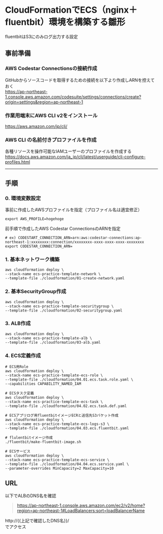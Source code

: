 # CloudFormationでECS（nginx＋fluentbit）環境を構築する雛形

fluentbitはS3にのみログ出力する設定


## 事前準備

### AWS Codestar Connectionsの接続作成
GitHubからソースコードを取得するための接続を以下より作成しARNを控えておく  
https://ap-northeast-1.console.aws.amazon.com/codesuite/settings/connections/create?origin=settings&region=ap-northeast-1

### 作業用端末にAWS CLI v2をインストール
https://aws.amazon.com/jp/cli/

### AWS CLI の名前付きプロファイルを作成
各種リソースを操作可能なIAMユーザーのプロファイルを作成する  
https://docs.aws.amazon.com/ja_jp/cli/latest/userguide/cli-configure-profiles.html

---

## 手順

### 0. 環境変数設定
事前に作成したAWSプロファイルを指定（プロファイル名は適宜修正）
```shell
export AWS_PROFILE=hogehoge
```

前手順で作成したAWS Codestar ConnectionsのARNを指定
```shell
# ex) CODESTART_CONNECTION_ARN=arn:aws:codestar-connections:ap-northeast-1:xxxxxxxx:connection/xxxxxxxx-xxxx-xxxx-xxxx-xxxxxxxx
export CODESTAR_CONNECTION_ARN=
```

### 1. 基本ネットワーク構築
```shell
aws cloudformation deploy \
--stack-name ecs-practice-template-network \
--template-file ./cloudformation/01-create-network.yaml
```

### 2. 基本SecurityGroup作成
```shell
aws cloudformation deploy \
--stack-name ecs-practice-template-securitygroup \
--template-file ./cloudformation/02-securitygroup.yaml 
```

### 3. ALB作成
```shell
aws cloudformation deploy \
--stack-name ecs-practice-template-alb \
--template-file ./cloudformation/03-alb.yaml
```

### 4. ECS定義作成
```shell
# ECS用Role
aws cloudformation deploy \
--stack-name ecs-practice-template-ecs-role \
--template-file ./cloudformation/04.01.ecs.task.role.yaml \
--capabilities CAPABILITY_NAMED_IAM

# ECSタスク定義
aws cloudformation deploy \
--stack-name ecs-practice-template-ecs-task \
--template-file ./cloudformation/04.02.ecs.task.def.yaml

# ECSアプリログ用fluentbitイメージECRと送信先S3バケット作成
aws cloudformation deploy \
--stack-name ecs-practice-template-ecs-logs-s3 \
--template-file ./cloudformation/04.03.ecs.fluentbit.yaml

# flulentbitイメージ作成
./fluentbit/make-fluentbit-image.sh

# ECSサービス
aws cloudformation deploy \
--stack-name ecs-practice-template-ecs-service \
--template-file ./cloudformation/04.04.ecs.service.yaml \
--parameter-overrides MinCapacity=2 MaxCapacity=10
```

## URL
以下でALBのDNS名を確認
> https://ap-northeast-1.console.aws.amazon.com/ec2/v2/home?region=ap-northeast-1#LoadBalancers:sort=loadBalancerName

http://{{上記で確認したDNS名}}/  
でアクセス